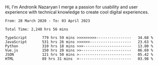 Hi, I'm Andronik Nazaryan
I merge a passion for usability and user experience with technical knowledge to create cool digital experiences.


<!--START_SECTION:waka-->

```text
From: 28 March 2020 - To: 03 April 2023

Total Time: 2,248 hrs 56 mins

TypeScript       779 hrs 59 mins >>>>>>>>>----------------   34.68 %
JavaScript       531 hrs 26 mins >>>>>>-------------------   23.63 %
Python           310 hrs 18 mins >>>----------------------   13.80 %
Vue.js           150 hrs 20 mins >>-----------------------   06.69 %
JSON             121 hrs 50 mins >------------------------   05.42 %
HTML             89 hrs 31 mins  >------------------------   03.98 %
```

<!--END_SECTION:waka-->
